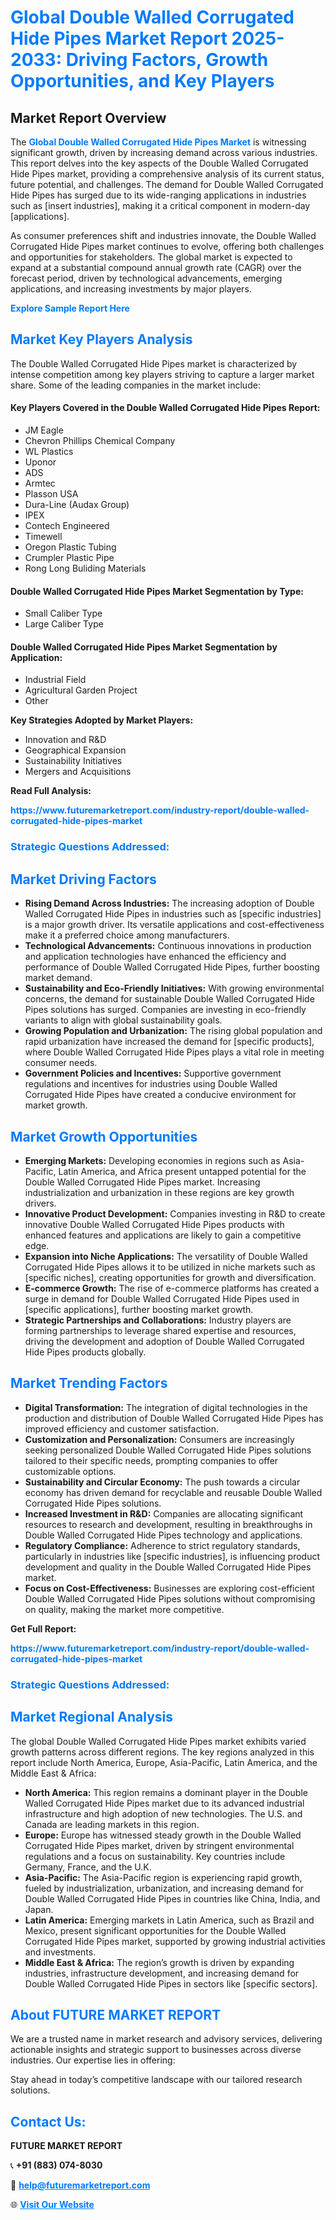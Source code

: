 <h1 style="color: #007BFF;">Global Double Walled Corrugated Hide Pipes Market Report 2025-2033: Driving Factors, Growth Opportunities, and Key Players</h1>

<section id="overview">
<h2>Market Report Overview</h2>
<p>The <a href="https://www.futuremarketreport.com/industry-report/double-walled-corrugated-hide-pipes-market" style="color: #007BFF; text-decoration: none;"><strong>Global Double Walled Corrugated Hide Pipes Market</strong></a> is witnessing significant growth, driven by increasing demand across various industries. This report delves into the key aspects of the Double Walled Corrugated Hide Pipes market, providing a comprehensive analysis of its current status, future potential, and challenges. The demand for Double Walled Corrugated Hide Pipes has surged due to its wide-ranging applications in industries such as [insert industries], making it a critical component in modern-day [applications].</p>
<p>As consumer preferences shift and industries innovate, the Double Walled Corrugated Hide Pipes market continues to evolve, offering both challenges and opportunities for stakeholders. The global market is expected to expand at a substantial compound annual growth rate (CAGR) over the forecast period, driven by technological advancements, emerging applications, and increasing investments by major players.</p>
</section>

<section id="overview">
<p><a href="https://www.futuremarketreport.com/request-sample/reportId=93270" style="color: #007BFF; text-decoration: none;"><strong>Explore Sample Report Here</strong></a></p>
</section>

<section id="key-players">
<h2 style="color: #007BFF;">Market Key Players Analysis</h2>
<p>The Double Walled Corrugated Hide Pipes market is characterized by intense competition among key players striving to capture a larger market share. Some of the leading companies in the market include:</p>
<h4>Key Players Covered in the Double Walled Corrugated Hide Pipes Report:</h4>
<ul><li>JM Eagle</li><li>Chevron Phillips Chemical Company</li><li>WL Plastics</li><li>Uponor</li><li>ADS</li><li>Armtec</li><li>Plasson USA</li><li>Dura-Line (Audax Group)</li><li>IPEX</li><li>Contech Engineered</li><li>Timewell</li><li>Oregon Plastic Tubing</li><li>Crumpler Plastic Pipe</li><li>Rong Long Buliding Materials</li></ul>
<h4>Double Walled Corrugated Hide Pipes Market Segmentation by Type:</h4>
<ul><li>Small Caliber Type</li><li>Large Caliber Type</li></ul>

<h4>Double Walled Corrugated Hide Pipes Market Segmentation by Application:</h4>
<ul><li>Industrial Field</li><li>Agricultural Garden Project</li><li>Other</li></ul>
<p><strong>Key Strategies Adopted by Market Players:</strong></p>
<ul>
<li>Innovation and R&D</li>
<li>Geographical Expansion</li>
<li>Sustainability Initiatives</li>
<li>Mergers and Acquisitions</li>
</ul>
</section>

<section>
<p><strong>Read Full Analysis: </strong></p><a href="https://www.futuremarketreport.com/industry-report/double-walled-corrugated-hide-pipes-market" style="color: #007BFF; text-decoration: none;"><strong>https://www.futuremarketreport.com/industry-report/double-walled-corrugated-hide-pipes-market</strong></a>
<h3 style="color: #007BFF;">Strategic Questions Addressed:</h3>
</section>

<section id="driving-factors">
<h2 style="color: #007BFF;">Market Driving Factors</h2>
<ul>
<li><strong>Rising Demand Across Industries:</strong> The increasing adoption of Double Walled Corrugated Hide Pipes in industries such as [specific industries] is a major growth driver. Its versatile applications and cost-effectiveness make it a preferred choice among manufacturers.</li>
<li><strong>Technological Advancements:</strong> Continuous innovations in production and application technologies have enhanced the efficiency and performance of Double Walled Corrugated Hide Pipes, further boosting market demand.</li>
<li><strong>Sustainability and Eco-Friendly Initiatives:</strong> With growing environmental concerns, the demand for sustainable Double Walled Corrugated Hide Pipes solutions has surged. Companies are investing in eco-friendly variants to align with global sustainability goals.</li>
<li><strong>Growing Population and Urbanization:</strong> The rising global population and rapid urbanization have increased the demand for [specific products], where Double Walled Corrugated Hide Pipes plays a vital role in meeting consumer needs.</li>
<li><strong>Government Policies and Incentives:</strong> Supportive government regulations and incentives for industries using Double Walled Corrugated Hide Pipes have created a conducive environment for market growth.</li>
</ul>
</section>

<section id="growth-opportunities">
<h2 style="color: #007BFF;">Market Growth Opportunities</h2>
<ul>
<li><strong>Emerging Markets:</strong> Developing economies in regions such as Asia-Pacific, Latin America, and Africa present untapped potential for the Double Walled Corrugated Hide Pipes market. Increasing industrialization and urbanization in these regions are key growth drivers.</li>
<li><strong>Innovative Product Development:</strong> Companies investing in R&D to create innovative Double Walled Corrugated Hide Pipes products with enhanced features and applications are likely to gain a competitive edge.</li>
<li><strong>Expansion into Niche Applications:</strong> The versatility of Double Walled Corrugated Hide Pipes allows it to be utilized in niche markets such as [specific niches], creating opportunities for growth and diversification.</li>
<li><strong>E-commerce Growth:</strong> The rise of e-commerce platforms has created a surge in demand for Double Walled Corrugated Hide Pipes used in [specific applications], further boosting market growth.</li>
<li><strong>Strategic Partnerships and Collaborations:</strong> Industry players are forming partnerships to leverage shared expertise and resources, driving the development and adoption of Double Walled Corrugated Hide Pipes products globally.</li>
</ul>
</section>

<section id="trending-factors">
<h2 style="color: #007BFF;">Market Trending Factors</h2>
<ul>
<li><strong>Digital Transformation:</strong> The integration of digital technologies in the production and distribution of Double Walled Corrugated Hide Pipes has improved efficiency and customer satisfaction.</li>
<li><strong>Customization and Personalization:</strong> Consumers are increasingly seeking personalized Double Walled Corrugated Hide Pipes solutions tailored to their specific needs, prompting companies to offer customizable options.</li>
<li><strong>Sustainability and Circular Economy:</strong> The push towards a circular economy has driven demand for recyclable and reusable Double Walled Corrugated Hide Pipes solutions.</li>
<li><strong>Increased Investment in R&D:</strong> Companies are allocating significant resources to research and development, resulting in breakthroughs in Double Walled Corrugated Hide Pipes technology and applications.</li>
<li><strong>Regulatory Compliance:</strong> Adherence to strict regulatory standards, particularly in industries like [specific industries], is influencing product development and quality in the Double Walled Corrugated Hide Pipes market.</li>
<li><strong>Focus on Cost-Effectiveness:</strong> Businesses are exploring cost-efficient Double Walled Corrugated Hide Pipes solutions without compromising on quality, making the market more competitive.</li>
</ul>
</section>

<section>
<p><strong>Get Full Report: </strong></p><a href="https://www.futuremarketreport.com/industry-report/double-walled-corrugated-hide-pipes-market" style="color: #007BFF; text-decoration: none;"><strong>https://www.futuremarketreport.com/industry-report/double-walled-corrugated-hide-pipes-market</strong></a>
<h3 style="color: #007BFF;">Strategic Questions Addressed:</h3>
</section>


<section id="regional-analysis">
<h2 style="color: #007BFF;">Market Regional Analysis</h2>
<p>The global Double Walled Corrugated Hide Pipes market exhibits varied growth patterns across different regions. The key regions analyzed in this report include North America, Europe, Asia-Pacific, Latin America, and the Middle East & Africa:</p>
<ul>
<li><strong>North America:</strong> This region remains a dominant player in the Double Walled Corrugated Hide Pipes market due to its advanced industrial infrastructure and high adoption of new technologies. The U.S. and Canada are leading markets in this region.</li>
<li><strong>Europe:</strong> Europe has witnessed steady growth in the Double Walled Corrugated Hide Pipes market, driven by stringent environmental regulations and a focus on sustainability. Key countries include Germany, France, and the U.K.</li>
<li><strong>Asia-Pacific:</strong> The Asia-Pacific region is experiencing rapid growth, fueled by industrialization, urbanization, and increasing demand for Double Walled Corrugated Hide Pipes in countries like China, India, and Japan.</li>
<li><strong>Latin America:</strong> Emerging markets in Latin America, such as Brazil and Mexico, present significant opportunities for the Double Walled Corrugated Hide Pipes market, supported by growing industrial activities and investments.</li>
<li><strong>Middle East & Africa:</strong> The region’s growth is driven by expanding industries, infrastructure development, and increasing demand for Double Walled Corrugated Hide Pipes in sectors like [specific sectors].</li>
</ul>
</section>

<footer>
<h2 style="color: #007BFF;">About FUTURE MARKET REPORT</h2>
<p>We are a trusted name in market research and advisory services, delivering actionable insights and strategic support to businesses across diverse industries. Our expertise lies in offering:</p>

<p>Stay ahead in today’s competitive landscape with our tailored research solutions.</p>

<h2 style="color: #007BFF;">Contact Us:</h2>
<p><strong>FUTURE MARKET REPORT</strong></p>
<p>📞 <strong>+91 (883) 074-8030</strong></p>
<p>📧 <strong><a href="mailto:help@futuremarketreport.com" style="color: #007BFF;">help@futuremarketreport.com</a></strong></p>
<p>🌐 <strong><a href="https://www.futuremarketreport.com/" style="color: #007BFF;">Visit Our Website</a></strong></p>
</footer>